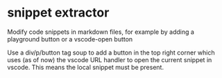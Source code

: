 # snippet extractor

Modify code snippets in markdown files, for example by adding a playground button or a vscode-open button

Use a div/p/button tag soup to add a button in the top right corner which uses (as of now) the vscode URL handler to open the current snippet in vscode. This means the local snippet must be present.
